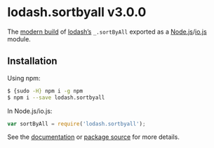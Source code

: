 # lodash.sortbyall v3.0.0

The [modern build](https://github.com/lodash/lodash/wiki/Build-Differences) of [lodash’s](https://lodash.com/) `_.sortByAll` exported as a [Node.js](http://nodejs.org/)/[io.js](https://iojs.org/) module.

## Installation

Using npm:

```bash
$ {sudo -H} npm i -g npm
$ npm i --save lodash.sortbyall
```

In Node.js/io.js:

```js
var sortByAll = require('lodash.sortbyall');
```

See the [documentation](https://lodash.com/docs#sortByAll) or [package source](https://github.com/lodash/lodash/blob/3.0.0-npm-packages/lodash.sortbyall) for more details.
